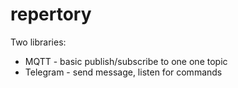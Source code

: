 # repertory

Two libraries:
* MQTT - basic publish/subscribe to one one topic
* Telegram - send message, listen for commands

